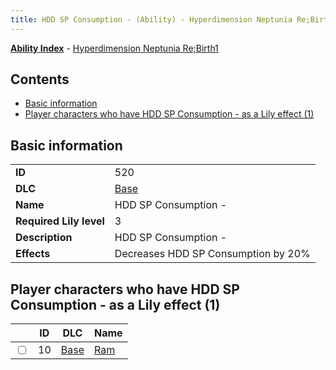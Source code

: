 ```yaml
---
title: HDD SP Consumption - (Ability) - Hyperdimension Neptunia Re;Birth1
---
```


[**Ability Index**](/neptunia/rb1/ability/index.html) - [Hyperdimension Neptunia Re;Birth1](/neptunia/rb1)

## Contents

- [Basic information](#basic-information)
- [Player characters who have HDD SP Consumption - as a Lily effect (1)](#player-characters-who-have-hdd-sp-consumption-as-a-lily-effect-1)

## Basic information

|   |   |
| -- | -- |
| **ID** | 520 |
| **DLC** | [Base](/neptunia/rb1/dlc/1-base.html) |
| **Name** | HDD SP Consumption - |
| **Required Lily level** | 3 |
| **Description** | HDD SP Consumption - |
| **Effects** | Decreases HDD SP Consumption by 20% |


## Player characters who have HDD SP Consumption - as a Lily effect (1)

|    | ID | DLC | Name |
| -- | -- | --- | ---- |
| <input type="checkbox" id="rb1-player-1-10" class="trackbox" /> | 10 | [Base](/neptunia/rb1/dlc/1-base.html) | [Ram](/neptunia/rb1/player/1-10-ram.html) |
